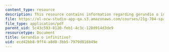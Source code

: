 ```yaml
---
content_type: resource
description: This resource contains information regarding gerundio o infinitivo?.
file: https://ol-ocw-studio-app-qa.s3.amazonaws.com/courses/21g-704-spanish-iv-spring-2005/ecd42bb89ff4a8d03bb57979d016b49e_MIT21G_704S05_gerundio_inf.pdf
file_type: application/pdf
parent_uid: 5c43c593-8120-feb1-4c3c-128d914d3de9
resourcetype: Document
title: Gerundio o infinitivo?
uid: ecd42bb8-9ff4-a8d0-3bb5-7979d016b49e
---
```

